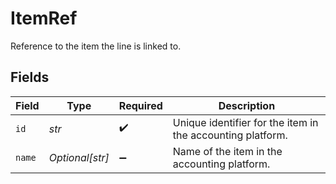 # ItemRef

Reference to the item the line is linked to.


## Fields

| Field                                                      | Type                                                       | Required                                                   | Description                                                |
| ---------------------------------------------------------- | ---------------------------------------------------------- | ---------------------------------------------------------- | ---------------------------------------------------------- |
| `id`                                                       | *str*                                                      | :heavy_check_mark:                                         | Unique identifier for the item in the accounting platform. |
| `name`                                                     | *Optional[str]*                                            | :heavy_minus_sign:                                         | Name of the item in the accounting platform.               |